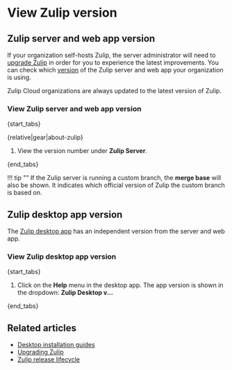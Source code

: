 # View Zulip version

## Zulip server and web app version

If your organization self-hosts Zulip, the server administrator will need to
[upgrade Zulip][upgrade-zulip] in order for you to experience the latest
improvements. You can check which [version][changelog] of the Zulip server and
web app your organization is using.

Zulip Cloud organizations are always updated to the latest version of Zulip.

[upgrade-zulip]:
    https://zulip.readthedocs.io/en/stable/production/upgrade-or-modify.html
[changelog]: https://zulip.readthedocs.io/en/stable/overview/changelog.html

### View Zulip server and web app version

{start_tabs}

{relative|gear|about-zulip}

1. View the version number under **Zulip Server**.

{end_tabs}

!!! tip ""
    If the Zulip server is running a custom branch, the **merge base**
    will also be shown. It indicates which official version of Zulip
    the custom branch is based on.

## Zulip desktop app version

The [Zulip desktop app](/apps/) has an independent version from the server and
web app.

### View Zulip desktop app version

{start_tabs}

1. Click on the **Help** menu in the desktop app. The app version is shown in the
   dropdown: **Zulip Desktop v...**

{end_tabs}

## Related articles

* [Desktop installation guides](/help/desktop-app-install-guide)
* [Upgrading Zulip][upgrade-zulip]
* [Zulip release lifecycle](https://zulip.readthedocs.io/en/stable/overview/release-lifecycle.html)
